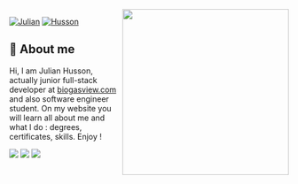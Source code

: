 <img align="right" width="300" src="https://i2.wp.com/allhtaccess.info/wp-content/uploads/2018/03/programming.gif?fit=1281%2C716&ssl=1" />

[![Julian](https://img.shields.io/badge/Julian%20-%23323330.svg?&style=for-the-badge&logo=badges&logoColor=black&color=0000FF)](https://github.com/iuricode/README-template/blob/main/badges/badges.md)
[![Husson](https://img.shields.io/badge/husson%20-%23323330.svg?&style=for-the-badge&logo=cards%20estrelas&logoColor=black&color=FFFF00)](https://github.com/iuricode/README-template/blob/main/README-cards-stars/cards-stars.md)

## 👨 About me
<p>Hi, I am Julian Husson, actually junior full-stack developer at <a href="https://biogasview.com">biogasview.com</a> and also software engineer student. 
On my website you will learn all about me and what I do : degrees, certificates, skills. Enjoy !</p>

<p align="left">
 <a href="mailto:husson.j@yahoo.com" alt="Yahoo">
  <img src="https://img.shields.io/badge/-Yahoo-430297?style=flat-square&labelColor=430297&logo=yahoo&logoColor=white&link=husson.j@yahoo.com" /></a>
  
<a href="https://www.linkedin.com/in/julian-husson-692067152/" alt="Linkedin">
  <img src="https://img.shields.io/badge/-Linkedin-0e76a8?style=flat-square&logo=Linkedin&logoColor=white&link=https://www.linkedin.com/in/julian-husson-692067152/" /></a>

  <a href="https://codepen.io/Julianh1805" alt="Instagram">
  <img src="https://img.shields.io/badge/-Codepen-grey?style=flat-square&labelColor=grey&logo=codepen&logoColor=white&link=https://codepen.io/Julianh1805"/></a>
</p>  


